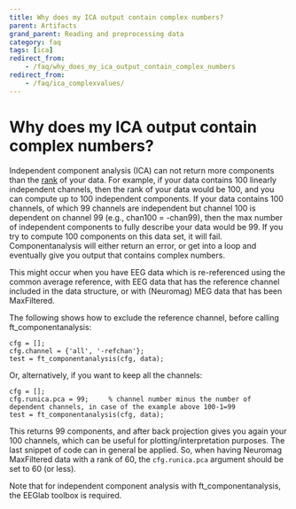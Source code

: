 ```yaml
---
title: Why does my ICA output contain complex numbers?
parent: Artifacts
grand_parent: Reading and preprocessing data
category: faq
tags: [ica]
redirect_from:
    - /faq/why_does_my_ica_output_contain_complex_numbers
redirect_from:
    - /faq/ica_complexvalues/
---
```


# Why does my ICA output contain complex numbers?

Independent component analysis (ICA) can not return more components than the [rank](<https://en.wikipedia.org/wiki/Rank_(linear_algebra)>) of your data. For example, if your data contains 100 linearly independent channels, then the rank of your data would be 100, and you can compute up to 100 independent components. If your data contains 100 channels, of which 99 channels are independent but channel 100 is dependent on channel 99 (e.g., chan100 = -chan99), then the max number of independent components to fully describe your data would be 99. If you try to compute 100 components on this data set, it will fail. Componentanalysis will either return an error, or get into a loop and eventually give you output that contains complex numbers.

This might occur when you have EEG data which is re-referenced using the common average reference, with EEG data that has the reference channel included in the data structure, or with (Neuromag) MEG data that has been MaxFiltered.

The following shows how to exclude the reference channel, before calling ft_componentanalysis:

    cfg = [];
    cfg.channel = {'all', '-refchan'};
    test = ft_componentanalysis(cfg, data);

Or, alternatively, if you want to keep all the channels:

    cfg = [];
    cfg.runica.pca = 99;     % channel number minus the number of dependent channels, in case of the example above 100-1=99
    test = ft_componentanalysis(cfg, data);

This returns 99 components, and after back projection gives you again your 100 channels, which can be useful for plotting/interpretation purposes. The last snippet of code can in general be applied. So, when having Neuromag MaxFiltered data with a rank of 60, the `cfg.runica.pca` argument should be set to 60 (or less).

Note that for independent component analysis with ft_componentanalysis, the EEGlab toolbox is required.
